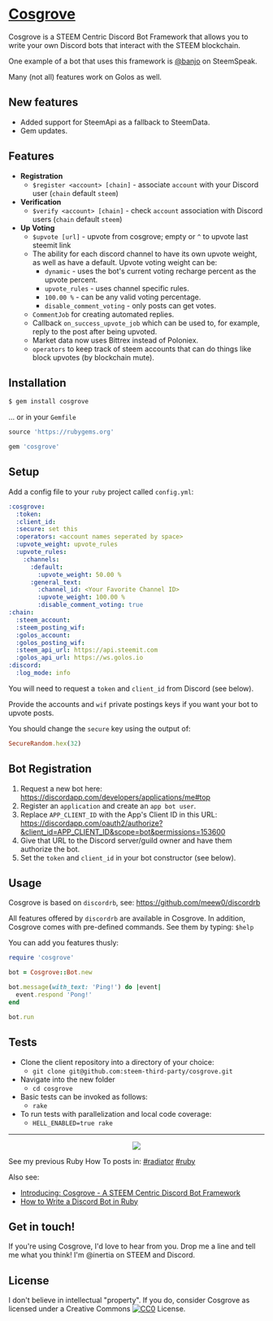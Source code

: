 # [Cosgrove](https://github.com/steem-third-party/cosgrove)

Cosgrove is a STEEM Centric Discord Bot Framework that allows you to write your own Discord bots that interact with the STEEM blockchain.

One example of a bot that uses this framework is [@banjo](https://steemit.com/steemdata/@inertia/introducing-banjo) on SteemSpeak.

Many (not all) features work on Golos as well.

## New features

* Added support for SteemApi as a fallback to SteemData.
* Gem updates.

## Features

* **Registration**
  * `$register <account> [chain]` - associate `account` with your Discord user (`chain` default `steem`)
* **Verification**
  * `$verify <account> [chain]` - check `account` association with Discord users (`chain` default `steem`)
* **Up Voting**
  * `$upvote [url]` - upvote from cosgrove; empty or `^` to upvote last steemit link
  * The ability for each discord channel to have its own upvote weight, as well as have a default.  Upvote voting weight can be:
    * `dynamic` - uses the bot's current voting recharge percent as the upvote percent.
    * `upvote_rules` - uses channel specific rules.
    * `100.00 %` - can be any valid voting percentage.
    * `disable_comment_voting` - only posts can get votes.
  * `CommentJob` for creating automated replies.
  * Callback `on_success_upvote_job` which can be used to, for example, reply to the post after being upvoted.
  * Market data now uses Bittrex instead of Poloniex.
  * `operators` to keep track of steem accounts that can do things like block upvotes (by blockchain mute).

## Installation

```bash
$ gem install cosgrove
```

... or in your `Gemfile`

```ruby
source 'https://rubygems.org'

gem 'cosgrove'
```

## Setup

Add a config file to your `ruby` project called `config.yml`:

```yaml
:cosgrove:
  :token: 
  :client_id: 
  :secure: set this
  :operators: <account names seperated by space>
  :upvote_weight: upvote_rules
  :upvote_rules:
    :channels:
      :default:
        :upvote_weight: 50.00 %
      :general_text:
        :channel_id: <Your Favorite Channel ID>
        :upvote_weight: 100.00 %
        :disable_comment_voting: true
:chain:
  :steem_account: 
  :steem_posting_wif: 
  :golos_account: 
  :golos_posting_wif: 
  :steem_api_url: https://api.steemit.com
  :golos_api_url: https://ws.golos.io
:discord:
  :log_mode: info
```

You will need to request a `token` and `client_id` from Discord (see below).

Provide the accounts and `wif` private postings keys if you want your bot to upvote posts.

You should change the `secure` key using the output of:

```ruby
SecureRandom.hex(32)
```

## Bot Registration

1. Request a new bot here: https://discordapp.com/developers/applications/me#top
2. Register an `application` and create an `app bot user`.
3. Replace `APP_CLIENT_ID` with the App's Client ID in this URL: https://discordapp.com/oauth2/authorize?&client_id=APP_CLIENT_ID&scope=bot&permissions=153600
4. Give that URL to the Discord server/guild owner and have them authorize the bot.
5. Set the `token` and `client_id` in your bot constructor (see below).

## Usage

Cosgrove is based on `discordrb`, see: https://github.com/meew0/discordrb

All features offered by `discordrb` are available in Cosgrove.  In addition, Cosgrove comes with pre-defined commands.  See them by typing: `$help`

You can add you features thusly:

```ruby
require 'cosgrove'

bot = Cosgrove::Bot.new

bot.message(with_text: 'Ping!') do |event|
  event.respond 'Pong!'
end

bot.run
```

## Tests

* Clone the client repository into a directory of your choice:
  * `git clone git@github.com:steem-third-party/cosgrove.git`
* Navigate into the new folder
  * `cd cosgrove`
* Basic tests can be invoked as follows:
  * `rake`
* To run tests with parallelization and local code coverage:
  * `HELL_ENABLED=true rake`

---

<center>
  <img src="http://i.imgur.com/7V09fNf.jpg" />
</center>

See my previous Ruby How To posts in: [#radiator](https://steemit.com/created/radiator) [#ruby](https://steemit.com/created/ruby)

Also see:
* [Introducing: Cosgrove - A STEEM Centric Discord Bot Framework](https://steemit.com/radiator/@inertia/introducing-cosgrove-a-steem-centric-discord-bot-framework)
* [How to Write a Discord Bot in Ruby](https://steemit.com/radiator/@inertia/how-to-write-a-discord-bot-in-ruby)

## Get in touch!

If you're using Cosgrove, I'd love to hear from you.  Drop me a line and tell me what you think!  I'm @inertia on STEEM and Discord.
  
## License

I don't believe in intellectual "property".  If you do, consider Cosgrove as licensed under a Creative Commons [![CC0](http://i.creativecommons.org/p/zero/1.0/80x15.png)](http://creativecommons.org/publicdomain/zero/1.0/) License.
